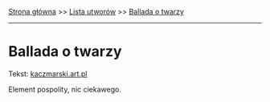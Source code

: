 [Strona główna](../index.md) >> [Lista utworów](../list.md) >> [Ballada o twarzy](57.md)

---

# Ballada o twarzy

Tekst: [kaczmarski.art.pl](https://www.kaczmarski.art.pl/tworczosc/wiersze/ballada-o-twarzy/)

Element pospolity, nic ciekawego.
